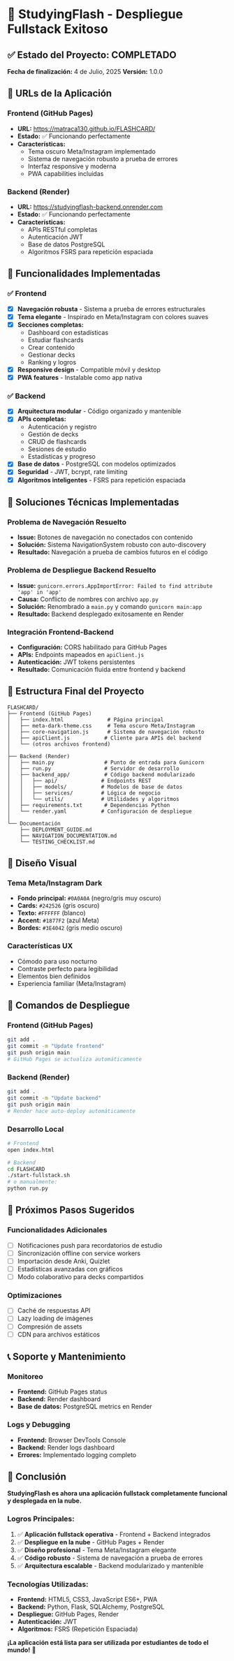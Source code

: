 # 🎉 StudyingFlash - Despliegue Fullstack Exitoso

## ✅ Estado del Proyecto: COMPLETADO

**Fecha de finalización:** 4 de Julio, 2025
**Versión:** 1.0.0

## 🚀 URLs de la Aplicación

### Frontend (GitHub Pages)
- **URL:** https://matraca130.github.io/FLASHCARD/
- **Estado:** ✅ Funcionando perfectamente
- **Características:**
  - Tema oscuro Meta/Instagram implementado
  - Sistema de navegación robusto a prueba de errores
  - Interfaz responsive y moderna
  - PWA capabilities incluidas

### Backend (Render)
- **URL:** https://studyingflash-backend.onrender.com
- **Estado:** ✅ Funcionando perfectamente
- **Características:**
  - APIs RESTful completas
  - Autenticación JWT
  - Base de datos PostgreSQL
  - Algoritmos FSRS para repetición espaciada

## 🎯 Funcionalidades Implementadas

### ✅ Frontend
- [x] **Navegación robusta** - Sistema a prueba de errores estructurales
- [x] **Tema elegante** - Inspirado en Meta/Instagram con colores suaves
- [x] **Secciones completas:**
  - Dashboard con estadísticas
  - Estudiar flashcards
  - Crear contenido
  - Gestionar decks
  - Ranking y logros
- [x] **Responsive design** - Compatible móvil y desktop
- [x] **PWA features** - Instalable como app nativa

### ✅ Backend
- [x] **Arquitectura modular** - Código organizado y mantenible
- [x] **APIs completas:**
  - Autenticación y registro
  - Gestión de decks
  - CRUD de flashcards
  - Sesiones de estudio
  - Estadísticas y progreso
- [x] **Base de datos** - PostgreSQL con modelos optimizados
- [x] **Seguridad** - JWT, bcrypt, rate limiting
- [x] **Algoritmos inteligentes** - FSRS para repetición espaciada

## 🔧 Soluciones Técnicas Implementadas

### Problema de Navegación Resuelto
- **Issue:** Botones de navegación no conectados con contenido
- **Solución:** Sistema NavigationSystem robusto con auto-discovery
- **Resultado:** Navegación a prueba de cambios futuros en el código

### Problema de Despliegue Backend Resuelto
- **Issue:** `gunicorn.errors.AppImportError: Failed to find attribute 'app' in 'app'`
- **Causa:** Conflicto de nombres con archivo `app.py`
- **Solución:** Renombrado a `main.py` y comando `gunicorn main:app`
- **Resultado:** Backend desplegado exitosamente en Render

### Integración Frontend-Backend
- **Configuración:** CORS habilitado para GitHub Pages
- **APIs:** Endpoints mapeados en `apiClient.js`
- **Autenticación:** JWT tokens persistentes
- **Resultado:** Comunicación fluida entre frontend y backend

## 📁 Estructura Final del Proyecto

```
FLASHCARD/
├── Frontend (GitHub Pages)
│   ├── index.html              # Página principal
│   ├── meta-dark-theme.css     # Tema oscuro Meta/Instagram
│   ├── core-navigation.js      # Sistema de navegación robusto
│   ├── apiClient.js           # Cliente para APIs del backend
│   └── (otros archivos frontend)
│
├── Backend (Render)
│   ├── main.py                # Punto de entrada para Gunicorn
│   ├── run.py                 # Servidor de desarrollo
│   ├── backend_app/           # Código backend modularizado
│   │   ├── api/              # Endpoints REST
│   │   ├── models/           # Modelos de base de datos
│   │   ├── services/         # Lógica de negocio
│   │   └── utils/            # Utilidades y algoritmos
│   ├── requirements.txt       # Dependencias Python
│   └── render.yaml           # Configuración de despliegue
│
└── Documentación
    ├── DEPLOYMENT_GUIDE.md
    ├── NAVIGATION_DOCUMENTATION.md
    └── TESTING_CHECKLIST.md
```

## 🎨 Diseño Visual

### Tema Meta/Instagram Dark
- **Fondo principal:** `#0A0A0A` (negro/gris muy oscuro)
- **Cards:** `#242526` (gris oscuro)
- **Texto:** `#FFFFFF` (blanco)
- **Accent:** `#1877F2` (azul Meta)
- **Bordes:** `#3E4042` (gris medio oscuro)

### Características UX
- Cómodo para uso nocturno
- Contraste perfecto para legibilidad
- Elementos bien definidos
- Experiencia familiar (Meta/Instagram)

## 🚀 Comandos de Despliegue

### Frontend (GitHub Pages)
```bash
git add .
git commit -m "Update frontend"
git push origin main
# GitHub Pages se actualiza automáticamente
```

### Backend (Render)
```bash
git add .
git commit -m "Update backend"
git push origin main
# Render hace auto-deploy automáticamente
```

### Desarrollo Local
```bash
# Frontend
open index.html

# Backend
cd FLASHCARD
./start-fullstack.sh
# o manualmente:
python run.py
```

## 🎯 Próximos Pasos Sugeridos

### Funcionalidades Adicionales
- [ ] Notificaciones push para recordatorios de estudio
- [ ] Sincronización offline con service workers
- [ ] Importación desde Anki, Quizlet
- [ ] Estadísticas avanzadas con gráficos
- [ ] Modo colaborativo para decks compartidos

### Optimizaciones
- [ ] Caché de respuestas API
- [ ] Lazy loading de imágenes
- [ ] Compresión de assets
- [ ] CDN para archivos estáticos

## 📞 Soporte y Mantenimiento

### Monitoreo
- **Frontend:** GitHub Pages status
- **Backend:** Render dashboard
- **Base de datos:** PostgreSQL metrics en Render

### Logs y Debugging
- **Frontend:** Browser DevTools Console
- **Backend:** Render logs dashboard
- **Errores:** Implementado logging completo

## 🎉 Conclusión

**StudyingFlash es ahora una aplicación fullstack completamente funcional y desplegada en la nube.**

### Logros Principales:
1. ✅ **Aplicación fullstack operativa** - Frontend + Backend integrados
2. ✅ **Despliegue en la nube** - GitHub Pages + Render
3. ✅ **Diseño profesional** - Tema Meta/Instagram elegante
4. ✅ **Código robusto** - Sistema de navegación a prueba de errores
5. ✅ **Arquitectura escalable** - Backend modularizado y mantenible

### Tecnologías Utilizadas:
- **Frontend:** HTML5, CSS3, JavaScript ES6+, PWA
- **Backend:** Python, Flask, SQLAlchemy, PostgreSQL
- **Despliegue:** GitHub Pages, Render
- **Autenticación:** JWT
- **Algoritmos:** FSRS (Repetición Espaciada)

**¡La aplicación está lista para ser utilizada por estudiantes de todo el mundo!** 🌟

